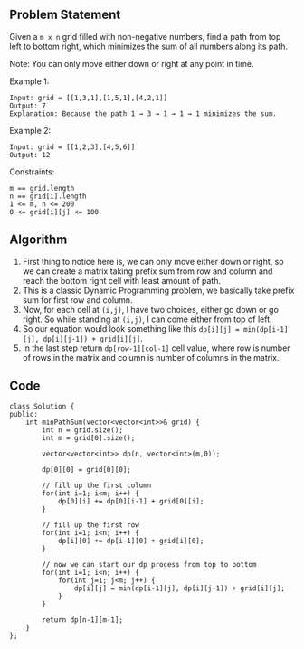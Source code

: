 ## Problem Statement

Given a `m x n` grid filled with non-negative numbers, find a path from top left to bottom right, which minimizes the sum of all numbers along its path.

Note: You can only move either down or right at any point in time.


Example 1:

```
Input: grid = [[1,3,1],[1,5,1],[4,2,1]]
Output: 7
Explanation: Because the path 1 → 3 → 1 → 1 → 1 minimizes the sum.
```

Example 2:

```
Input: grid = [[1,2,3],[4,5,6]]
Output: 12
```

Constraints:

```
m == grid.length
n == grid[i].length
1 <= m, n <= 200
0 <= grid[i][j] <= 100
```

## Algorithm

1. First thing to notice here is, we can only move either down or right, so we can create a matrix taking prefix sum from row and column and reach the bottom right cell with least amount of path.
2. This is a classic Dynamic Programming problem, we basically take prefix sum for first row and column.
3. Now, for each cell at `(i,j)`, I have two choices, either go down or go right. So while standing at `(i,j)`, I can come either from top of left.
4. So our equation would look something like this `dp[i][j] = min(dp[i-1][j], dp[i][j-1]) + grid[i][j]`.
5. In the last step return `dp[row-1][col-1]` cell value, where row is number of rows in the matrix and column is number of columns in the matrix.

## Code 

```
class Solution {
public:
    int minPathSum(vector<vector<int>>& grid) {
        int n = grid.size();
        int m = grid[0].size();
        
        vector<vector<int>> dp(n, vector<int>(m,0));
        
        dp[0][0] = grid[0][0];
        
        // fill up the first column
        for(int i=1; i<m; i++) {
            dp[0][i] += dp[0][i-1] + grid[0][i];
        }
        
        // fill up the first row
        for(int i=1; i<n; i++) {
            dp[i][0] += dp[i-1][0] + grid[i][0];
        }
        
        // now we can start our dp process from top to bottom
        for(int i=1; i<n; i++) {
            for(int j=1; j<m; j++) {
                dp[i][j] = min(dp[i-1][j], dp[i][j-1]) + grid[i][j];
            }
        }
        
        return dp[n-1][m-1];
    }
};
```